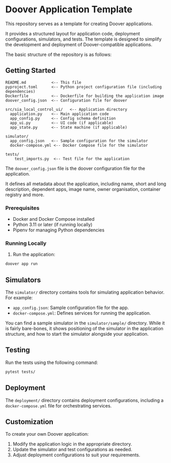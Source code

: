# Doover Application Template

This repository serves as a template for creating Doover applications.

It provides a structured layout for application code, deployment configurations, simulators, and tests. The template is
designed to simplify the development and deployment of Doover-compatible applications.

The basic structure of the repository is as follows:

## Getting Started

```
README.md           <-- This file
pyproject.toml      <-- Python project configuration file (including dependencies)
Dockerfile          <-- Dockerfile for building the application image
doover_config.json  <-- Configuration file for doover

src/sia_local_control_ui/   <-- Application directory
  application.py    <-- Main application code
  app_config.py     <-- Config schema definition
  app_ui.py         <-- UI code (if applicable)
  app_state.py      <-- State machine (if applicable)

simulator/
  app_config.json   <-- Sample configuration for the simulator
  docker-compose.yml <-- Docker Compose file for the simulator
  
tests/
    test_imports.py  <-- Test file for the application
```

The `doover_config.json` file is the doover configuration file for the application. 

It defines all metadata about the application, including name, short and long description, 
dependent apps, image name, owner organisation, container registry and more.

### Prerequisites

- Docker and Docker Compose installed
- Python 3.11 or later (if running locally)
- Pipenv for managing Python dependencies

### Running Locally

1. Run the application:

```bash
doover app run
```

## Simulators

The `simulator/` directory contains tools for simulating application behavior. For example:

- `app_config.json`: Sample configuration file for the app.
- `docker-compose.yml`: Defines services for running the application.

You can find a sample simulator in the `simulator/sample/` directory. While it is fairly bare-bones, it shows
positioning of the simulator in the application structure, and how to start the simulator alongside your application.

## Testing

Run the tests using the following command:

```bash
pytest tests/
```

## Deployment

The `deployment/` directory contains deployment configurations, including a `docker-compose.yml` file for orchestrating
services.

## Customization

To create your own Doover application:

1. Modify the application logic in the appropriate directory.
2. Update the simulator and test configurations as needed.
3. Adjust deployment configurations to suit your requirements.
